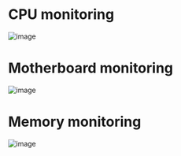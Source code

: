 # CPU monitoring

![image](https://user-images.githubusercontent.com/50287455/184515828-a403fee9-4e35-42c1-8fc2-5494c6075147.png)

# Motherboard monitoring

![image](https://user-images.githubusercontent.com/50287455/184733323-d8986ea8-3751-4a6e-9c85-8e449df49b14.png)

# Memory monitoring

![image](https://user-images.githubusercontent.com/50287455/187043323-61653f38-efde-4e79-9d30-80b30f493454.png)
